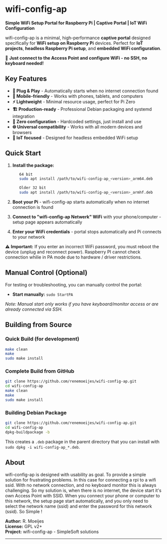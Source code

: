 # wifi-config-ap

**Simple WiFi Setup Portal for Raspberry Pi | Captive Portal | IoT WiFi Configuration**

wifi-config-ap is a minimal, high-performance **captive portal** designed specifically for **WiFi setup on Raspberry Pi** devices. 
Perfect for **IoT projects**, **headless Raspberry Pi setup**, and **embedded WiFi configuration**.

🚀 **Just connect to the Access Point and configure WiFi - no SSH, no keyboard needed!**

## Key Features

- **🔌 Plug & Play** - Automatically starts when no internet connection found
- **📱 Mobile-friendly** - Works with phones, tablets, and computers  
- **⚡ Lightweight** - Minimal resource usage, perfect for Pi Zero
- **🏗️ Production-ready** - Professional Debian packaging and systemd integration
- **🔧 Zero configuration** - Hardcoded settings, just install and use
- **🌐 Universal compatibility** - Works with all modern devices and browsers
- **🎯 IoT focused** - Designed for headless embedded WiFi setup

## Quick Start

1. **Install the package:**
   ```bash
      64 bit 
      sudo apt install /path/to/wifi-config-ap_<version>_arm64.deb

      Older 32 bit
      sudo apt install /path/to/wifi-config-ap_<version>_armhf.deb
   ```

2. **Boot your Pi** - wifi-config-ap starts automatically when no internet connection is found

3. **Connect to "wifi-config-ap Netwerk" WiFi** with your phone/computer - setup page appears automatically

4. **Enter your WiFi credentials** - portal stops automatically and Pi connects to your network

⚠️ **Important:** If you enter an incorrect WiFi password, you must reboot the device (unplug and reconnect power). Raspberry PI cannot check connection whilie in PA mode due to hardware / driver restrictions.

## Manual Control (Optional)

For testing or troubleshooting, you can manually control the portal:

- **Start manually:** `sudo StartPA`

*Note: Manual start only works if you have keyboard/monitor access or are already connected via SSH.*

## Building from Source

### Quick Build (for development)
```bash
make clean
make
sudo make install
```

### Complete Build from GitHub
```bash
git clone https://github.com/renemoeijes/wifi-config-ap.git
cd wifi-config-ap
make clean
make
sudo make install
```

### Building Debian Package
```bash
git clone https://github.com/renemoeijes/wifi-config-ap.git
cd wifi-config-ap
dpkg-buildpackage -b
```
This creates a `.deb` package in the parent directory that you can install with `sudo dpkg -i wifi-config-ap_*.deb`.

## About

wifi-config-ap is designed with usability as goal. To provide a simple solution for frustrating problems.
In this case for connecting a rpi to a wifi ssid. With no network connection, and no keyboard monitor this is always challenging.
So my solution is, when there is no internet, the device start it's own Access Point with SSID. When you connect your phone or computer to this network, the setup page start automatically, and you only need to select the network name (ssid) and enter the password for this network (ssid). 
So Simple !

**Author:** R. Moeijes  
**License:** GPL v2+  
**Project:** wifi-config-ap - SimpleSoft solutions

---

